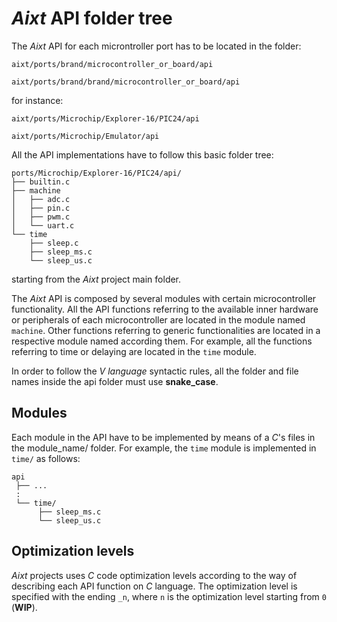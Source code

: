 # **_Aixt_** API folder tree
The _Aixt_ API for each microntroller port has to be located in the folder:
```
aixt/ports/brand/microcontroller_or_board/api
```
```
aixt/ports/brand/brand/microcontroller_or_board/api
```
for instance:
```
aixt/ports/Microchip/Explorer-16/PIC24/api
```
```
aixt/ports/Microchip/Emulator/api
```
All the API implementations have to follow this basic folder tree:

```
ports/Microchip/Explorer-16/PIC24/api/
├── builtin.c
├── machine
│   ├── adc.c
│   ├── pin.c
│   ├── pwm.c
│   └── uart.c
└── time
    ├── sleep.c
    ├── sleep_ms.c
    └── sleep_us.c
```

starting from the _Aixt_ project main folder.

The _Aixt_ API is composed by several modules with certain microcontroller functionality. All the API functions referring to the available inner hardware or peripherals of each microcontroller are located in the module named `machine`. Other functions referring to generic functionalities are located in a respective module named according them. For example, all the functions referring to time or delaying are located in the `time` module.

In order to follow the _V language_ syntactic rules, all the folder and file names inside the api folder must use **snake_case**.

## Modules
Each module in the API have to be implemented by means of a _C_'s files in the module_name/ folder. For example, the `time` module is implemented in `time/` as follows: 
```
api
 ├── ...
 :
 └── time/
      ├── sleep_ms.c
      └── sleep_us.c
```

## Optimization levels
_Aixt_ projects uses _C_ code optimization levels according to the way of describing each API function on _C_ language. The optimization level is specified with the ending `_n`, where `n` is the optimization level starting from `0` (**WIP**). 

